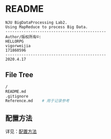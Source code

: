 # README

```wiki
NJU BigDataProcessing Lab2.
Using MapReduce to process Big Data.
--------------------------------------------
Author/版权所有©:
HELLORPG
vigorweijia
171860596
--------------------------------------------
2020.4.17
```



## File Tree

```bash
/
README.md
.gitignore
Reference.md	# 用于记录参考
```



## 配置方法

详见：[配置方法](./IDEA_Config.md)